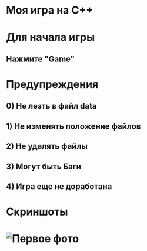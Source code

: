 # Моя игра на C++
#
# Для начала игры
##  Нажмите "Game"
#
# Предупреждения 
## 0) Не лезть в файл data 
## 1) Не изменять положение файлов
## 2) Не удалять файлы
## 3) Могут быть Баги 
## 4) Игра еще не доработана

# Скриншоты
# ![Первое фото](data\images\screens\scr.png)
